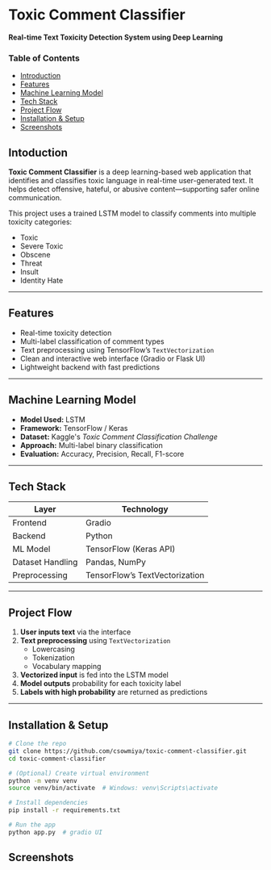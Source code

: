 # Toxic Comment Classifier  
**Real-time Text Toxicity Detection System using Deep Learning**

###  Table of Contents
- [ Introduction](#introduction)  
- [ Features](#features)  
- [ Machine Learning Model](#machine-learning-model)  
- [ Tech Stack](#tech-stack)  
- [ Project Flow](#project-flow)  
- [ Installation & Setup](#installation--setup)
- [ Screenshots](#screenshots)

  
## Intoduction

**Toxic Comment Classifier** is a deep learning-based web application that identifies and classifies toxic language in real-time user-generated text. It helps detect offensive, hateful, or abusive content—supporting safer online communication.

This project uses a trained LSTM model to classify comments into multiple toxicity categories:
- Toxic  
- Severe Toxic  
- Obscene  
- Threat  
- Insult  
- Identity Hate

---

## Features

- Real-time toxicity detection  
- Multi-label classification of comment types  
- Text preprocessing using TensorFlow’s `TextVectorization`  
- Clean and interactive web interface (Gradio or Flask UI)  
- Lightweight backend with fast predictions

---

## Machine Learning Model

- **Model Used:** LSTM  
- **Framework:** TensorFlow / Keras  
- **Dataset:** Kaggle's *Toxic Comment Classification Challenge*  
- **Approach:** Multi-label binary classification  
- **Evaluation:** Accuracy, Precision, Recall, F1-score

---

## Tech Stack

| Layer | Technology |
|-------|------------|
| Frontend | Gradio |
| Backend | Python |
| ML Model | TensorFlow (Keras API) |
| Dataset Handling | Pandas, NumPy |
| Preprocessing | TensorFlow’s TextVectorization |

---

## Project Flow

1. **User inputs text** via the interface  
2. **Text preprocessing** using `TextVectorization`  
   - Lowercasing  
   - Tokenization  
   - Vocabulary mapping  
3. **Vectorized input** is fed into the LSTM model  
4. **Model outputs** probability for each toxicity label  
5. **Labels with high probability** are returned as predictions

---

## Installation & Setup

```bash
# Clone the repo
git clone https://github.com/csowmiya/toxic-comment-classifier.git
cd toxic-comment-classifier

# (Optional) Create virtual environment
python -m venv venv
source venv/bin/activate  # Windows: venv\Scripts\activate

# Install dependencies
pip install -r requirements.txt

# Run the app
python app.py  # gradio UI

```

## Screenshots



